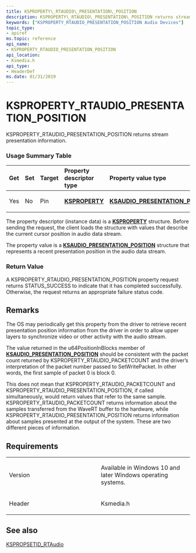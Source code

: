 ```yaml
---
title: KSPROPERTY\_RTAUDIO\_PRESENTATION\_POSITION
description: KSPROPERTY\_RTAUDIO\_PRESENTATION\_POSITION returns stream presentation information.
keywords: ["KSPROPERTY_RTAUDIO_PRESENTATION_POSITION Audio Devices"]
topic_type:
- apiref
ms.topic: reference
api_name:
- KSPROPERTY_RTAUDIO_PRESENTATION_POSITION
api_location:
- Ksmedia.h
api_type:
- HeaderDef
ms.date: 01/31/2019
---
```


# KSPROPERTY\_RTAUDIO\_PRESENTATION\_POSITION


KSPROPERTY\_RTAUDIO\_PRESENTATION\_POSITION returns stream presentation information.

### <span id="Usage_Summary_Table"></span><span id="usage_summary_table"></span><span id="USAGE_SUMMARY_TABLE"></span>Usage Summary Table

<table>
<colgroup>
<col width="20%" />
<col width="20%" />
<col width="20%" />
<col width="20%" />
<col width="20%" />
</colgroup>
<thead>
<tr class="header">
<th align="left">Get</th>
<th align="left">Set</th>
<th align="left">Target</th>
<th align="left">Property descriptor type</th>
<th align="left">Property value type</th>
</tr>
</thead>
<tbody>
<tr class="odd">
<td align="left"><p>Yes</p></td>
<td align="left"><p>No</p></td>
<td align="left"><p>Pin</p></td>
<td align="left"><p><a href="/windows-hardware/drivers/stream/ksproperty-structure" data-raw-source="[&lt;strong&gt;KSPROPERTY&lt;/strong&gt;](../stream/ksproperty-structure.md)"><strong>KSPROPERTY</strong></a></p></td>
<td align="left"><p><a href="/windows-hardware/drivers/ddi/ksmedia/ns-ksmedia-ksaudio_presentation_position"><STRONG>KSAUDIO_PRESENTATION_POSITION</STRONG></a></p></td>
</tr>
</tbody>
</table>
 

The property descriptor (instance data) is a [**KSPROPERTY**](../stream/ksproperty-structure.md) structure. Before sending the request, the client loads the structure with values that describe the current cursor position in audio data stream.

The property value is a [**KSAUDIO\_PRESENTATION\_POSITION**](/windows-hardware/drivers/ddi/ksmedia/ns-ksmedia-ksaudio_presentation_position) structure that represents a recent presentation position in the audio data stream.

### <span id="Return_Value"></span><span id="return_value"></span><span id="RETURN_VALUE"></span>Return Value

A KSPROPERTY\_RTAUDIO\_PRESENTATION\_POSITION property request returns STATUS\_SUCCESS to indicate that it has completed successfully. Otherwise, the request returns an appropriate failure status code.

## Remarks

The OS may periodically get this property from the driver to retrieve recent presentation position information from the driver in order to allow upper layers to synchronize video or other activity with the audio stream.

The value returned in the u64PositionInBlocks member of [**KSAUDIO\_PRESENTATION\_POSITION**](/windows-hardware/drivers/ddi/ksmedia/ns-ksmedia-ksaudio_presentation_position) should be consistent with the packet count returned by KSPROPERTY\_RTAUDIO\_PACKETCOUNT and the driver’s interpretation of the packet number passed to SetWritePacket. In other words, the first sample of packet 0 is block 0.

This does not mean that KSPROPERTY\_RTAUDIO\_PACKETCOUNT and KSPROPERTY\_RTAUDIO\_PRESENTATION\_POSITION, if called simultaneously, would return values that refer to the same sample. KSPROPERTY\_RTAUDIO\_PACKETCOUNT returns information about the samples transferred from the WaveRT buffer to the hardware, while KSPROPERTY\_RTAUDIO\_PRESENTATION\_POSITION returns information about samples presented at the output of the system. These are two different pieces of information.

## Requirements

<table>
<colgroup>
<col width="50%" />
<col width="50%" />
</colgroup>
<tbody>
<tr class="odd">
<td align="left"><p>Version</p></td>
<td align="left"><p>Available in Windows 10 and later Windows operating systems.</p></td>
</tr>
<tr class="even">
<td align="left"><p>Header</p></td>
<td align="left">Ksmedia.h</td>
</tr>
</tbody>
</table>

## <span id="see_also"></span>See also


[KSPROPSETID\_RTAudio](kspropsetid-rtaudio.md)

